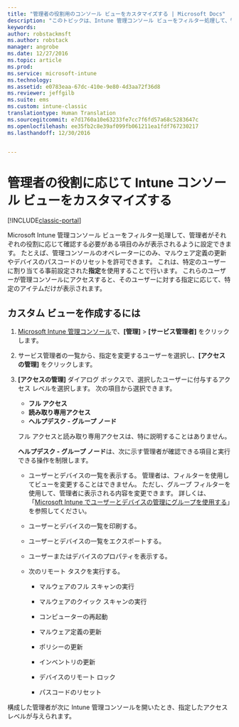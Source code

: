 ```yaml
---
title: "管理者の役割用のコンソール ビューをカスタマイズする | Microsoft Docs"
description: "このトピックは、Intune 管理コンソール ビューをフィルター処理して、管理者がそれぞれの役割に応じて必要な項目のみが表示されるように設定するときに役立ちます。"
keywords: 
author: robstackmsft
ms.author: robstack
manager: angrobe
ms.date: 12/27/2016
ms.topic: article
ms.prod: 
ms.service: microsoft-intune
ms.technology: 
ms.assetid: e0783eaa-67dc-410e-9e80-4d3aa72f36d8
ms.reviewer: jeffgilb
ms.suite: ems
ms.custom: intune-classic
translationtype: Human Translation
ms.sourcegitcommit: e7d1760a10e63233fe7cc7f6fd57a68c5283647c
ms.openlocfilehash: ee35fb2c8e39af099fb061211ea1fdf767230217
ms.lasthandoff: 12/30/2016


---
```


# <a name="customize-intune-console-views-according-to-admin-roles"></a>管理者の役割に応じて Intune コンソール ビューをカスタマイズする

[!INCLUDE[classic-portal](../includes/classic-portal.md)]

Microsoft Intune 管理コンソール ビューをフィルター処理して、管理者がそれぞれの役割に応じて確認する必要がある項目のみが表示されるように設定できます。 たとえば、管理コンソールのオペレーターにのみ、マルウェア定義の更新やデバイスのパスコードのリセットを許可できます。 これは、特定のユーザーに割り当てる事前設定された**指定**を使用することで行います。 これらのユーザーが管理コンソールにアクセスすると、そのユーザーに対する指定に応じて、特定のアイテムだけが表示されます。

## <a name="to-create-a-custom-view"></a>カスタム ビューを作成するには

1.  [Microsoft Intune 管理コンソール](https://manage.microsoft.com)で、**[管理]** &gt; **[サービス管理者]** をクリックします。

2.  サービス管理者の一覧から、指定を変更するユーザーを選択し、**[アクセスの管理]** をクリックします。

3.  **[アクセスの管理]** ダイアログ ボックスで、選択したユーザーに付与するアクセス レベルを選択します。 次の項目から選択できます。

    -   **フル アクセス**
    -   **読み取り専用アクセス**
    -   **ヘルプデスク - グループ ノード**

    フル アクセスと読み取り専用アクセスは、特に説明することはありません。 <!--- **Helpdesk - Groups Node** allows users to choose from one of the following designations that provide custom levels of access to the Intune admin console:--->

    **ヘルプデスク - グループ ノード**は、次に示す管理者が確認できる項目と実行できる操作を制限します。

    -   ユーザーとデバイスの一覧を表示する。 管理者は、フィルターを使用してビューを変更することはできません。 ただし、グループ フィルターを使用して、管理者に表示される内容を変更できます。 詳しくは、「[Microsoft Intune でユーザーとデバイスの管理にグループを使用する](use-groups-to-manage-users-and-devices-with-microsoft-intune.md)」を参照してください。

    -   ユーザーとデバイスの一覧を印刷する。

    -   ユーザーとデバイスの一覧をエクスポートする。

    -   ユーザーまたはデバイスのプロパティを表示する。

    -   次のリモート タスクを実行する。

        -   マルウェアのフル スキャンの実行

        -   マルウェアのクイック スキャンの実行

        -   コンピューターの再起動

        -   マルウェア定義の更新

        -   ポリシーの更新

        -   インベントリの更新

        -   デバイスのリモート ロック

        -   パスコードのリセット

構成した管理者が次に Intune 管理コンソールを開いたとき、指定したアクセス レベルが与えられます。

